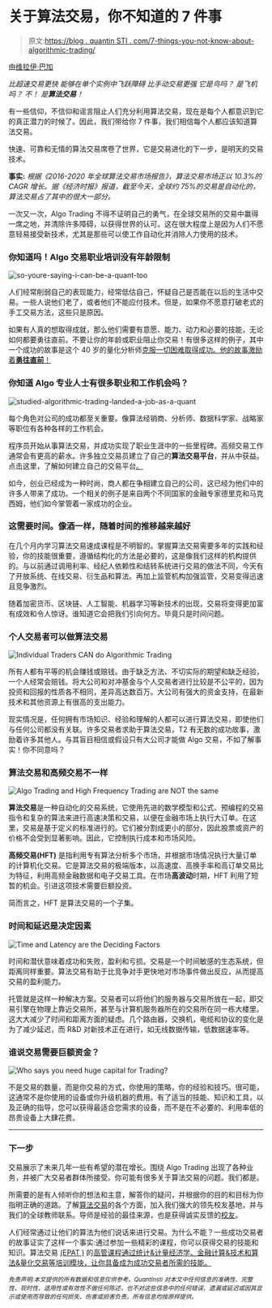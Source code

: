 # 关于算法交易，你不知道的 7 件事

> 原文:[https://blog . quantin STI . com/7-things-you-not-know-about-algorithmic-trading/](https://blog.quantinsti.com/7-things-you-didnt-know-about-algorithmic-trading/)

由[维拉伊·巴加](https://www.linkedin.com/in/virajbhagat/)

*比超速交易更快* *能够在单个实例中飞跃障碍* *比手动交易更强* *它是鸟吗？* *是飞机吗？* *不！* *是**算法交易**！*

有一些信仰，不信仰和谣言阻止人们充分利用算法交易，现在是每个人都意识到它的真正潜力的时候了。因此，我们带给你 7 件事，我们相信每个人都应该知道算法交易。

快速、可靠和无情的算法交易席卷了世界，它是交易进化的下一步，是明天的交易技术。

**事实:** *根据《2016-2020 年全球算法交易市场报告》，算法交易市场正以 10.3%的 CAGR 增长。据《经济时报》报道，截至今天，全球约 75%的交易是自动化的，算法交易占了其中的很大一部分。*

一次又一次，Algo Trading 不得不证明自己的勇气，在全球交易所的交易中赢得一席之地，并清除许多障碍，以获得世界的认可。这在很大程度上是因为人们不愿意轻易接受新技术，尤其是那些可以使工作自动化并消除人力使用的技术。

### 你知道吗！Algo 交易职业培训没有年龄限制

![so-youre-saying-i-can-be-a-quant-too](../Images/5921675fb2973624f4b3ee80b66fbfe2.png)

人们经常削弱自己的表现能力，经常低估自己，怀疑自己是否能在以后的生活中交易。一些人说他们老了，或者他们不能应付技术。但是，如果你不愿意打破老式的手工交易方法，这些只是原因。

如果有人真的想取得成就，那么他们需要有意愿、能力、动力和必要的技能，无论如何都要勇往直前。不要让你的年龄或职业阻止你交易！有很多这样的例子，其中一个成功的故事是这个 40 岁的量化分析师[克服一切困难取得成功。他的故事激励着**勇往直前**！](https://blog.quantinsti.com/can-i-be-a-quant-trader-in-my-40s/)

### 你知道 Algo 专业人士有很多职业和工作机会吗？

![studied-algorithmic-trading-landed-a-job-as-a-quant](../Images/746994d0680e033b4aeb0bbeae2b1c8d.png)

每个角色对公司的成功都至关重要。像算法经销商、分析师、数据科学家、战略家等职位有各种各样的工作机会。

程序员开始从事算法交易，并成功实现了职业生涯中的一些里程碑。高频交易工作通常会有更高的薪水。许多独立交易员建立了自己的**算法交易平台**，并从中获益。点击这里，了解如何建立自己的交易平台[。](https://blog.quantinsti.com/setting-up-an-algo-trading-desk/)

如今，创业已经成为一种时尚，商人都在争相建立自己的公司，这已经为他们中的许多人带来了成功。一个相关的例子是来自两个不同国家的金融专家德里克和马克西姆，他们如今掌管着一家成功的企业。

### 这需要时间。像酒一样，随着时间的推移越来越好

在几个月内学习算法交易速成课程是不明智的。掌握算法交易需要多年的实践和经验，你的技能很重要，遵循结构化的方法是必要的，这是像我们这样的机构提供的。与以前通过调用利率、经纪人依赖性和结转系统进行交易的做法不同，今天有了开放系统、在线交易、衍生品和算法。再加上监管机构加强监管，交易变得迅速且竞争激烈。

随着加密货币、区块链、人工智能、机器学习等新技术的出现，交易将变得更加富有成效和令人惊讶。谁知道它会把我们引向何方。毕竟只是时间问题。

### **个人交易者可以做算法交易**

![Individual Traders CAN do Algorithmic Trading](../Images/970b32ad3fa35befa88c3febea813bf6.png)

所有人都有平等的机会赚钱或赔钱。由于缺乏方法、不切实际的期望和缺乏经验，一个人经常会赔钱。将大公司和对冲基金与个人交易者进行比较是不公平的，因为投资和回报的性质各不相同，差异高达数百万。大公司有强大的资金支持，在最新技术和其他资源上有很高的支出能力。

现实情况是，任何拥有市场知识、经验和理解的人都可以进行算法交易，即使他们与任何公司都没有关联。许多交易者求助于算法交易，T2 有无数的成功故事，激励着许多其他人。与其盲目相信或假设只有大公司才能做 Algo 交易，不如了解事实！你不同意吗？

### **算法交易和高频交易不一样**

![Algo Trading and High Frequency Trading are NOT the same](../Images/c4be973bbcd9666c0bb9f5363194b621.png)

**算法交易**是一种自动化的交易系统，它使用先进的数学模型和公式、预编程的交易指令和复杂的算法来进行高速决策和交易，以便在金融市场上执行大订单。在这里，交易是基于定义的标准进行的。它们被分割成更小的部分，因此股票或资产的价格不会受到显著影响。因此，它控制执行成本和市场风险。

**高频交易(HFT)** 是指利用专有算法分析多个市场，并根据市场情况执行大量订单的计算机化交易。它是算法交易的极端版本，以高速度、高换手率和高订单交易比为特征，利用高频金融数据和电子交易工具。在市场**高波动**时期，HFT 利用了短暂的机会。引进这项技术需要巨额投资。

简而言之，HFT 是算法交易的一个子集。

### **时间和延迟是决定因素**

![Time and Latency are the Deciding Factors](../Images/4f1b93cd3a1b11d8603e0f13e89cb671.png)

时间和潜伏意味着成功和失败，盈利和亏损。交易是一个时间敏感的生态系统，但距离同样重要。算法交易有助于比竞争对手更快地对市场事件做出反应，从而提高交易的盈利能力。

托管就是这样一种解决方案。交易者可以将他们的服务器与交易所放在一起，即交易引擎在物理上靠近交易所，甚至与计算机服务器所在的交易所在同一栋大楼里。这大大减少了时间和距离方面的疑虑。几个路由器，交换机，电缆和协议的变化是为了减少延迟，而 R&D 对新技术正在进行，如无线数据传输，低数据速率等。

### 谁说交易需要巨额资金？

![Who says you need huge capital for Trading?](../Images/c55db6133526232c72843a45b0186fc8.png)

不是交易的数量，而是你交易的方式，你使用的策略，你的经验和技巧。很可能，这通常不是你使用的设备或你升级机器的费用。有了适当的技能、知识和工具，以及正确的指导，您可以获得最适合您需求的设备，而不是在不必要的、利用率低的昂贵设备上大肆花费。

* * *

### **下一步**

交易展示了未来几年一些有希望的潜在增长。围绕 Algo Trading 出现了各种业务，并被广大交易者群体所接受。你可能有很多关于算法交易的问题。我们都是。

所需要的是有人倾听你的想法和主意，解答你的疑问，并根据你的目的和目标为你指明正确的道路。了解[算法交易](https://www.quantinsti.com/)的各个方面，加入我们强大的领先校友基地，并与我们的全球教师联系。导师是经验的最佳来源，也是获得诚实反馈的[校友](https://www.quantinsti.com/alumni/)。

人们经常通过让他们的算法为他们说话来进行交易。为什么不能？一些成功交易者的故事证实了这样一个事实:通过参加一些精彩的课程，你可以获得交易的技能和知识。算法交易 [(EPAT )](https://www.quantinsti.com/epat/) 的[高管课程通过统计&计量经济学、金融计算&技术和算法&量化交易等培训模块，让你具备成为成功交易者所需的技能。](https://www.quantinsti.com/epat/)

<small>*免责声明:本文提供的所有数据和信息仅供参考。QuantInsti 对本文中任何信息的准确性、完整性、现时性、适用性或有效性不做任何陈述，也不对这些信息中的任何错误、遗漏或延迟或因其显示或使用而导致的任何损失、伤害或损害负责。所有信息均按原样提供。*</small>